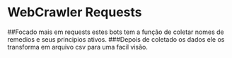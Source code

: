 # WebCrawler Requests
##Focado mais em requests estes bots tem a função de coletar nomes de remedios e seus principios ativos.
###Depois de coletado os dados ele os transforma em arquivo csv para uma facil visão.
